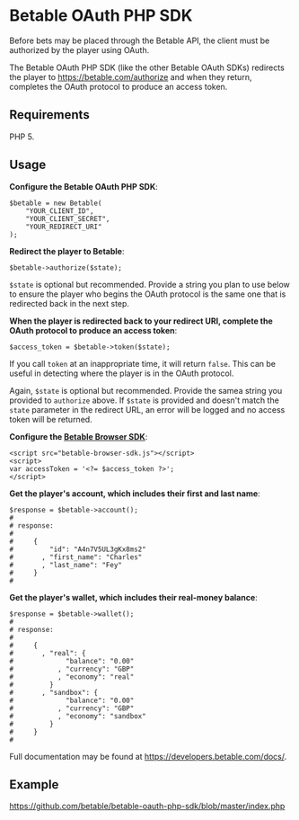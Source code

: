 Betable OAuth PHP SDK
=====================

Before bets may be placed through the Betable API, the client must be authorized by the player using OAuth.

The Betable OAuth PHP SDK (like the other Betable OAuth SDKs) redirects the player to <https://betable.com/authorize> and when they return, completes the OAuth protocol to produce an access token.

Requirements
------------

PHP 5.

Usage
-----

**Configure the Betable OAuth PHP SDK**:

    $betable = new Betable(
        "YOUR_CLIENT_ID",
        "YOUR_CLIENT_SECRET",
        "YOUR_REDIRECT_URI"
    );

**Redirect the player to Betable**:

    $betable->authorize($state);

`$state` is optional but recommended.  Provide a string you plan to use below to ensure the player who begins the OAuth protocol is the same one that is redirected back in the next step.

**When the player is redirected back to your redirect URI, complete the OAuth protocol to produce an access token**:

    $access_token = $betable->token($state);

If you call `token` at an inappropriate time, it will return `false`.  This can be useful in detecting where the player is in the OAuth protocol.

Again, `$state` is optional but recommended.  Provide the samea string you provided to `authorize` above.  If `$state` is provided and doesn't match the `state` parameter in the redirect URL, an error will be logged and no access token will be returned.

**Configure the [Betable Browser SDK](https://github.com/betable/betable-browser-sdk)**:

    <script src="betable-browser-sdk.js"></script>
    <script>
    var accessToken = '<?= $access_token ?>';
    </script>

**Get the player's account, which includes their first and last name**:

    $response = $betable->account();
    #
    # response:
    #
    #     {
    #         "id": "A4n7V5UL3gKx8ms2"
    #       , "first_name": "Charles"
    #       , "last_name": "Fey"
    #     }
    #

**Get the player's wallet, which includes their real-money balance**:

    $response = $betable->wallet();
    #
    # response:
    #
    #     {
    #       , "real": {
    #             "balance": "0.00"
    #           , "currency": "GBP"
    #           , "economy": "real"
    #         }
    #       , "sandbox": {
    #             "balance": "0.00"
    #           , "currency": "GBP"
    #           , "economy": "sandbox"
    #         }
    #     }
    #

Full documentation may be found at <https://developers.betable.com/docs/>.

Example
-------

<https://github.com/betable/betable-oauth-php-sdk/blob/master/index.php>
